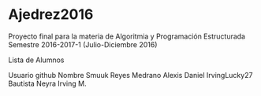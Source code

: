 # Ajedrez2016

Proyecto final para la materia de Algoritmia y Programación Estructurada
Semestre 2016-2017-1 (Julio-Diciembre 2016)

Lista de Alumnos

Usuario github      Nombre
Smuuk               Reyes Medrano Alexis Daniel
IrvingLucky27       Bautista Neyra Irving M.
